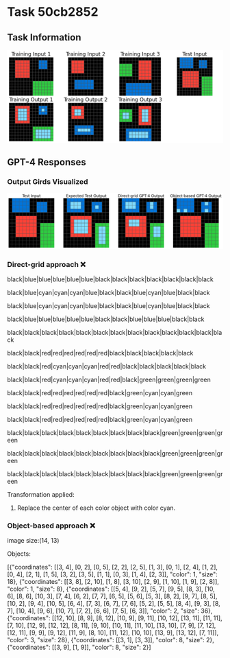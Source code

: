 
# Task 50cb2852

## Task Information

![](images/tasks/50cb2852.png)

## GPT-4 Responses

### Output Girds Visualized
![](images/solutions/50cb2852.png)

### Direct-grid approach ❌
black|blue|blue|blue|blue|blue|black|black|black|black|black|black|black

black|blue|cyan|cyan|cyan|blue|black|black|blue|cyan|blue|black|black

black|blue|cyan|cyan|cyan|blue|black|black|blue|cyan|blue|black|black

black|blue|blue|blue|blue|blue|black|black|blue|blue|blue|black|black

black|black|black|black|black|black|black|black|black|black|black|black|black

black|black|red|red|red|red|red|red|black|black|black|black|black

black|black|red|cyan|cyan|cyan|red|red|black|black|black|black|black

black|black|red|cyan|cyan|cyan|red|red|black|green|green|green|green

black|black|red|red|red|red|red|red|black|green|cyan|cyan|green

black|black|red|red|red|red|red|red|black|green|cyan|cyan|green

black|black|red|red|red|red|red|red|black|green|cyan|cyan|green

black|black|black|black|black|black|black|black|black|green|green|green|green

black|black|black|black|black|black|black|black|black|green|green|green|green

black|black|black|black|black|black|black|black|black|green|green|green|green



Transformation applied:

1. Replace the center of each color object with color cyan.

### Object-based approach ❌
image size:(14, 13)

Objects:

[{"coordinates": [[3, 4], [0, 2], [0, 5], [2, 2], [2, 5], [1, 3], [0, 1], [2, 4], [1, 2], [0, 4], [2, 1], [1, 5], [3, 2], [3, 5], [1, 1], [0, 3], [1, 4], [2, 3]], "color": 1, "size": 18}, {"coordinates": [[3, 8], [2, 10], [1, 8], [3, 10], [2, 9], [1, 10], [1, 9], [2, 8]], "color": 1, "size": 8}, {"coordinates": [[5, 4], [9, 2], [5, 7], [9, 5], [8, 3], [10, 6], [8, 6], [10, 3], [7, 4], [6, 2], [7, 7], [6, 5], [5, 6], [5, 3], [8, 2], [9, 7], [8, 5], [10, 2], [9, 4], [10, 5], [6, 4], [7, 3], [6, 7], [7, 6], [5, 2], [5, 5], [8, 4], [9, 3], [8, 7], [10, 4], [9, 6], [10, 7], [7, 2], [6, 6], [7, 5], [6, 3]], "color": 2, "size": 36}, {"coordinates": [[12, 10], [8, 9], [8, 12], [10, 9], [9, 11], [10, 12], [13, 11], [11, 11], [7, 10], [12, 9], [12, 12], [8, 11], [9, 10], [10, 11], [11, 10], [13, 10], [7, 9], [7, 12], [12, 11], [9, 9], [9, 12], [11, 9], [8, 10], [11, 12], [10, 10], [13, 9], [13, 12], [7, 11]], "color": 3, "size": 28}, {"coordinates": [[3, 1], [3, 3]], "color": 8, "size": 2}, {"coordinates": [[3, 9], [1, 9]], "color": 8, "size": 2}]

